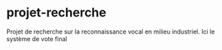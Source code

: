 # projet-recherche
Projet de recherche sur la reconnaissance vocal en milieu industriel. Ici le système de vote final
